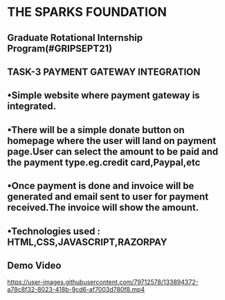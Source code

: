 # THE SPARKS FOUNDATION 
## Graduate Rotational Internship Program(#GRIPSEPT21)

## TASK-3 PAYMENT GATEWAY INTEGRATION

## •Simple website where payment gateway is integrated.
## •There will be a simple donate button on homepage where the user will land on payment page.User can select the amount to be paid and the payment type.eg.credit card,Paypal,etc
## •Once payment is done and invoice will be generated and email sent to user for payment received.The invoice will show the amount.

## •Technologies used : HTML,CSS,JAVASCRIPT,RAZORPAY
## Demo Video


https://user-images.githubusercontent.com/79712578/133894372-a78c8f32-8023-418b-9cd6-af7003d780f8.mp4

